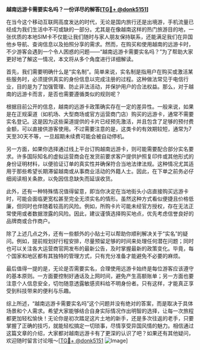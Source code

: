 **越南远游卡需要实名吗？一份详尽的解答[[TG💪+ @donk5151](https://t.me/s/donk5151)]**

在当今这个移动互联网高度发达的时代，无论是国内旅行还是出境游，手机流量已经成为我们生活中不可或缺的一部分。尤其是在像越南这样的热门旅游目的地，一张优质的本地SIM卡不仅能让我们随时与家人朋友保持联系，还能满足我们在异国他乡导航、查询信息以及拍照分享的需求。然而，在购买和使用越南的远游卡时，不少游客会遇到一个令人困惑的问题——“越南远游卡需要实名吗？”为了帮助大家更好地了解这一情况，本文将从多个角度进行详细解读。

首先，我们需要明确什么是“实名制”。简单来说，实名制是指用户在购买或激活某些服务时，必须提供真实的身份信息以完成注册的过程。这种做法常见于电信行业，目的是为了加强管理、防止非法活动，并保护用户的合法权益。那么，对于越南的远游卡而言，是否也需要遵循类似的规则呢？

根据目前公开的信息，越南的远游卡政策确实存在一定的差异性。一般来说，如果是在正规渠道（如机场、大型商场或官方运营商门店）购买的远游卡，通常不需要实名登记。这是因为这些渠道提供的卡片已经预先激活，并且包含了足够的预付费金额，可以直接供游客使用。不过需要注意的是，这类卡的有效期较短，通常为7天至30天不等，一旦超期未续费可能会被自动停机。

另一方面，如果你选择通过线上平台订购越南远游卡，则可能需要配合部分实名要求。许多国际知名的虚拟运营商会在发货前要求客户提供护照复印件或其他形式的身份证明材料，以便验证订单的真实性并确保符合当地法律法规。这种情况尤其适用于那些希望长期滞留越南或从事商业活动的外籍人士。因此，在下单之前务必仔细阅读相关条款，以免因信息缺失而延误收货。

此外，还有一种特殊情况值得留意，即当你决定在当地街头小店直接购买远游卡时，可能会面临更宽松甚至完全无须实名的情形。虽然这种方式看似便捷且价格低廉，但同时也伴随着较高的风险。例如，所购卡片可能未经官方授权，存在无法正常使用或者数据泄露的风险。因此，建议谨慎选择购买地点，优先考虑信誉良好的品牌商或合作商户。

除了上述几点之外，还有一些额外的小贴士可以帮助你顺利解决关于“实名”的疑问。例如，提前规划好行程安排，尽量预留足够的时间来处理任何潜在问题；同时也可以关注各大运营商官网发布的最新公告，及时掌握最新的政策变化。毕竟，每个国家和地区都有其独特的管理方式，只有充分准备才能避免不必要的麻烦。

最后值得一提的是，无论是否需要实名，合理使用远游卡始终是每位游客应该遵守的基本原则。一方面要控制好通话及上网时间，避免产生高额账单；另一方面也要注意个人信息安全，切勿随意透露敏感资料给不明身份者。只有这样，才能真正享受到科技带来的便利与乐趣。

综上所述，“越南远游卡需要实名吗”这个问题并没有绝对的答案，而是取决于具体场景和个人需求。希望大家能够结合自身实际情况作出明智的选择，让每一次旅程都更加轻松愉快！无论你是初次踏足这片土地的新手，还是多次往返的老手，只要掌握了正确的技巧，就能轻松搞定一切琐事，尽情享受异国风情的魅力。相信通过这篇文章的介绍，大家都对越南远游卡有了更深的认识了吧？如果还有其他疑问，欢迎随时留言讨论哦～[[TG💪+ @donk5151](https://t.me/s/donk5151) ![Image](https://i.postimg.cc/rwNCRYN7/Snipaste-2025-04-30-17-27-05.png)]